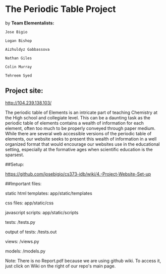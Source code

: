 # The Periodic Table Project

by
**Team Elementalists:**


    Jose Bigio

    Logan Bishop

    Aizhuldyz Gabbassova

    Nathan Giles

    Colin Murray

    Tehreem Syed

## Project site: 
http://104.239.138.103/

The periodic table of Elements is an intricate part of teaching Chemistry at the High school and collegiate level. This can be a daunting task as the periodic table of elements contains a wealth of information for each element, often too much to be properly conveyed through paper medium. While there are several web accessible versions of the periodic table of elements, our website seeks to present this wealth of information in a well organized format that would encourage our websites use in the educational setting, especially at the formative ages when scientific education is the sparsest.



##Setup:

https://github.com/josebigio/cs373-idb/wiki/4.-Project-Website-Set-up

##Important files:

static html templates: app/static/templates


css files: app/static/css


javascript scripts: app/static/scripts



tests: /tests.py


output of tests: /tests.out


views: /views.py


models: /models.py


Note: There is no Report.pdf because we are using github wiki. To access it, just click on Wiki on the right of our repo's main page.

